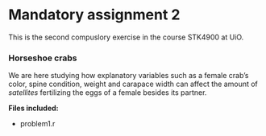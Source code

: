 # Mandatory assignment 2
This is the second compuslory exercise in the course STK4900 at UiO.

### Horseshoe crabs
We are here studying how explanatory variables such as a female crab’s color, spine condition, weight and carapace width can affect the
amount of *satellites* fertilizing the eggs of a female besides its partner.

**Files included:**
 - problem1.r
 
